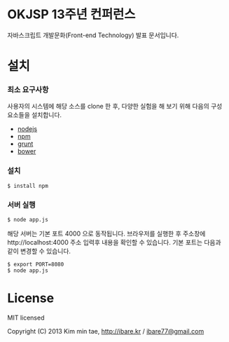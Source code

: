 OKJSP 13주년 컨퍼런스
=================
자바스크립트 개발문화(Front-end Technology) 발표 문서입니다.

# 설치

### 최소 요구사항

사용자의 시스템에 해당 소스를 clone 한 후, 다양한 실험을 해 보기 위해 다음의 구성 요소들을 설치합니다.

* [nodejs](http://nodejs.org/download)
* [npm](https://github.com/isaacs/npm)
* [grunt](http://gruntjs.com/installing-grunt)
* [bower](http://bower.io)

### 설치

```
$ install npm
```

### 서버 실행

```
$ node app.js
```

해당 서버는 기본 포트 4000 으로 동작됩니다. 브라우저를 실행한 후 주소창에 http://localhost:4000 주소 입력후 내용을 확인할 수 있습니다. 기본 포트는 다음과 같이 변경할 수 있습니다.

```
$ export PORT=8080
$ node app.js
```


# License 

MIT licensed

Copyright (C) 2013 Kim min tae, <http://ibare.kr> / <ibare77@gmail.com>
